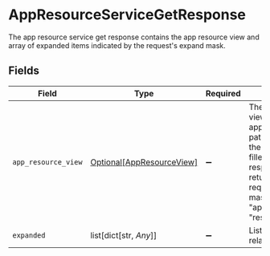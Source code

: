 # AppResourceServiceGetResponse

The app resource service get response contains the app resource view and array of expanded items indicated by the request's expand mask.


## Fields

| Field                                                                                                                                                                                               | Type                                                                                                                                                                                                | Required                                                                                                                                                                                            | Description                                                                                                                                                                                         |
| --------------------------------------------------------------------------------------------------------------------------------------------------------------------------------------------------- | --------------------------------------------------------------------------------------------------------------------------------------------------------------------------------------------------- | --------------------------------------------------------------------------------------------------------------------------------------------------------------------------------------------------- | --------------------------------------------------------------------------------------------------------------------------------------------------------------------------------------------------- |
| `app_resource_view`                                                                                                                                                                                 | [Optional[AppResourceView]](../../models/shared/appresourceview.md)                                                                                                                                 | :heavy_minus_sign:                                                                                                                                                                                  | The app resource view returns an app resource with paths for items in the expand mask filled in when this response is returned and a request expand mask has "*" or "app_id" or "resource_type_id". |
| `expanded`                                                                                                                                                                                          | list[dict[str, *Any*]]                                                                                                                                                                              | :heavy_minus_sign:                                                                                                                                                                                  | List of serialized related objects.                                                                                                                                                                 |
